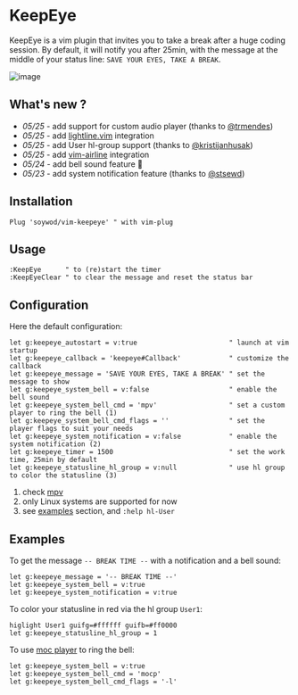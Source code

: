 # KeepEye

KeepEye is a vim plugin that invites you to take a break after a huge coding session. By default, it will notify you after 25min, with the message at the middle of your status line: `SAVE YOUR EYES, TAKE A BREAK`.

![image](https://user-images.githubusercontent.com/10437171/40429072-0ca8f20e-5ea2-11e8-8e19-0a1a0728caf1.png)

## What's new ?

 - *05/25* - add support for custom audio player (thanks to [@trmendes](https://github.com/trmendes))
 - *05/25* - add [lightline.vim](https://github.com/itchyny/lightline.vim) integration
 - *05/25* - add User hl-group support (thanks to [@kristijanhusak](https://github.com/kristijanhusak))
 - *05/25* - add [vim-airline](https://github.com/vim-airline/vim-airline) integration
 - *05/24* - add bell sound feature :bell:
 - *05/23* - add system notification feature (thanks to [@stsewd](https://github.com/stsewd))

## Installation

```viml
Plug 'soywod/vim-keepeye' " with vim-plug
```

## Usage

```viml
:KeepEye      " to (re)start the timer
:KeepEyeClear " to clear the message and reset the status bar
```

## Configuration

Here the default configuration:

```viml
let g:keepeye_autostart = v:true                       " launch at vim startup
let g:keepeye_callback = 'keepeye#Callback'            " customize the callback
let g:keepeye_message = 'SAVE YOUR EYES, TAKE A BREAK' " set the message to show
let g:keepeye_system_bell = v:false                    " enable the bell sound
let g:keepeye_system_bell_cmd = 'mpv'                  " set a custom player to ring the bell (1)
let g:keepeye_system_bell_cmd_flags = ''               " set the player flags to suit your needs
let g:keepeye_system_notification = v:false            " enable the system notification (2)
let g:keepeye_timer = 1500                             " set the work time, 25min by default
let g:keepeye_statusline_hl_group = v:null             " use hl group to color the statusline (3)
```
1. check [mpv](https://mpv.io/)
2. only Linux systems are supported for now
3. see [examples](#examples) section, and `:help hl-User`

## Examples

To get the message `-- BREAK TIME --` with a notification and a bell sound:

```viml
let g:keepeye_message = '-- BREAK TIME --'
let g:keepeye_system_bell = v:true
let g:keepeye_system_notification = v:true
```

To color your statusline in red via the hl group `User1`:

```viml
higlight User1 guifg=#ffffff guifb=#ff0000
let g:keepeye_statusline_hl_group = 1
```

To use [moc player](http://moc.daper.net/) to ring the bell:

```viml
let g:keepeye_system_bell = v:true
let g:keepeye_system_bell_cmd = 'mocp'
let g:keepeye_system_bell_cmd_flags = '-l'
```

